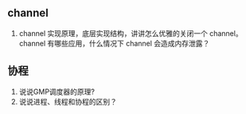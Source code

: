## channel

1. channel 实现原理，底层实现结构，讲讲怎么优雅的关闭一个 channel。channel 有哪些应用，什么情况下 channel 会造成内存泄露？

## 协程

1. 说说GMP调度器的原理?
2. 说说进程、线程和协程的区别？